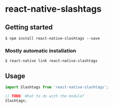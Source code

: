# react-native-slashtags

## Getting started

`$ npm install react-native-slashtags --save`

### Mostly automatic installation

`$ react-native link react-native-slashtags`

## Usage
```javascript
import Slashtags from 'react-native-slashtags';

// TODO: What to do with the module?
Slashtags;
```
